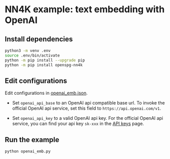 # NN4K example: text embedding with OpenAI

## Install dependencies

```bash
python3 -m venv .env
source .env/bin/activate
python -m pip install --upgrade pip
python -m pip install openspg-nn4k
```

## Edit configurations

Edit configurations in [openai_emb.json](./openai_emb.json).

* Set ``openai_api_base`` to an OpenAI api compatible base url.
  To invoke the official OpenAI api service, set this field to
  ``https://api.openai.com/v1``.

* Set ``openai_api_key`` to a valid OpenAI api key.
  For the official OpenAI api service, you can find your api key
  ``sk-xxx`` in the [API keys](https://platform.openai.com/api-keys) page.

## Run the example

```bash
python openai_emb.py
```

